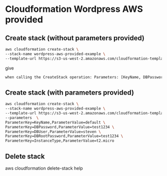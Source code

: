 # Cloudformation Wordpress AWS provided

## Create stack (without parameters provided)
```bash
aws cloudformation create-stack \
--stack-name wordpress-aws-provided-example \
--template-url https://s3-us-west-2.amazonaws.com/cloudformation-templates-us-west-2/WordPress_Single_Instance.yaml
```

give

```bash
when calling the CreateStack operation: Parameters: [KeyName, DBPassword, DBUser, DBRootPassword] must have values
```

## Create stack (with parameters provided)
```bash
aws cloudformation create-stack \
--stack-name wordpress-aws-provided-example \
--template-url https://s3-us-west-2.amazonaws.com/cloudformation-templates-us-west-2/WordPress_Single_Instance.yaml \
--parameters  \
ParameterKey=KeyName,ParameterValue=default \
ParameterKey=DBPassword,ParameterValue=test1234 \
ParameterKey=DBUser,ParameterValue=steven \
ParameterKey=DBRootPassword,ParameterValue=test1234 \
ParameterKey=InstanceType,ParameterValue=t2.micro
```

## Delete stack
aws cloudformation delete-stack help

